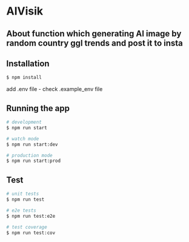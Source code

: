 # AIVisik

## About function which generating AI image by random country ggl trends and post it to insta

## Installation

```bash
$ npm install
```

add .env file - check .example_env file

## Running the app

```bash
# development
$ npm run start

# watch mode
$ npm run start:dev

# production mode
$ npm run start:prod
```

## Test

```bash
# unit tests
$ npm run test

# e2e tests
$ npm run test:e2e

# test coverage
$ npm run test:cov
```

